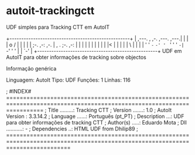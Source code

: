 # autoit-trackingctt
UDF simples para Tracking CTT em AutoIT

+---------------------------------------------------+
| ,---.             ,                ,-. ,---. ,---.|
|   |               |   o           /      |     |  |
|   |   ;-. ,-: ,-. | , . ;-. ,-:   |      |     |  |
|   |   |   | | |   |<  | | | | |   \      |     |  |
|   '   '   `-` `-' ' ` ' ' ' `-|    `-'   '     '  |
|                             `-'                   |
+---------------------------------------------------+
UDF em AutoIT para obter informações de tracking sobre objectos  

Informação genérica

Linguagem: AutoIt
Tipo: UDF
Funções: 1
Linhas: 116

; #INDEX# =======================================================================================================================
; Title .........: Tracking CTT
; Version .......: 1.0
; AutoIt Version : 3.3.14.2
; Language ......: Português (pt_PT)
; Description ...: UDF para obter informações de tracking CTT
; Author(s) .....: Eduardo Mota
; Dll ...........: -
; Dependencies ..: HTML UDF from Dhilip89
; ===============================================================================================================================
